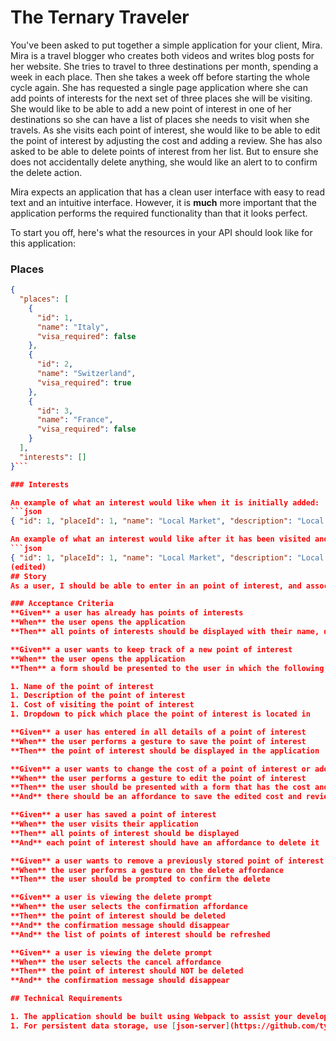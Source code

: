 # The Ternary Traveler

You've been asked to put together a simple application for your client, Mira. Mira is a travel blogger who creates both videos and writes blog posts for her website. She tries to travel to three destinations per month, spending a week in each place. Then she takes a week off before starting the whole cycle again. She has requested a single page application where she can add points of interests for the next set of three places she will be visiting. She would like to be able to add a new point of interest in one of her destinations so she can have a list of places she needs to visit when she travels. As she visits each point of interest, she would like to be able to edit the point of interest by adjusting the cost and adding a review. She has also asked to be able to delete points of interest from her list. But to ensure she does not accidentally delete anything, she would like an alert to to confirm the delete action.

Mira expects an application that has a clean user interface with easy to read text and an intuitive interface. However, it is **much** more important that the application performs the required functionality than that it looks perfect.


To start you off, here's what the resources in your API should look like for this application:

### Places

```json
{
  "places": [
    { 
      "id": 1, 
      "name": "Italy", 
      "visa_required": false 
    },
    { 
      "id": 2, 
      "name": "Switzerland", 
      "visa_required": true 
    },
    { 
      "id": 3, 
      "name": "France", 
      "visa_required": false
    }
  ],
  "interests": []
}```

### Interests

An example of what an interest would like when it is initially added:
```json
{ "id": 1, "placeId": 1, "name": "Local Market", "description": "Local market where you can purchase local products and try the local food", "cost": 0.00, "review": "" }```

An example of what an interest would like after it has been visited and reviewed:
```json
{ "id": 1, "placeId": 1, "name": "Local Market", "description": "Local market where you can purchase local products and try the local food", "cost": 0.00, "review": "You can definitely get things for a lower price if you are willing to bargain!" }```
(edited)
## Story
As a user, I should be able to enter in an point of interest, and associate it with a place.

### Acceptance Criteria
**Given** a user has already has points of interests
**When** the user opens the application
**Then** all points of interests should be displayed with their name, description, cost, review if it's not blank and the place it is located

**Given** a user wants to keep track of a new point of interest
**When** the user opens the application
**Then** a form should be presented to the user in which the following properties of the point of interest can be provided

1. Name of the point of interest
1. Description of the point of interest
1. Cost of visiting the point of interest
1. Dropdown to pick which place the point of interest is located in

**Given** a user has entered in all details of a point of interest
**When** the user performs a gesture to save the point of interest
**Then** the point of interest should be displayed in the application

**Given** a user wants to change the cost of a point of interest or add/change the review to a point of interest
**When** the user performs a gesture to edit the point of interest
**Then** the user should be presented with a form that has the cost and review, if it's not blank, pre-filled
**And** there should be an affordance to save the edited cost and review

**Given** a user has saved a point of interest
**When** the user visits their application
**Then** all points of interest should be displayed
**And** each point of interest should have an affordance to delete it

**Given** a user wants to remove a previously stored point of interest
**When** the user performs a gesture on the delete affordance
**Then** the user should be prompted to confirm the delete

**Given** a user is viewing the delete prompt
**When** the user selects the confirmation affordance
**Then** the point of interest should be deleted
**And** the confirmation message should disappear
**And** the list of points of interest should be refreshed

**Given** a user is viewing the delete prompt
**When** the user selects the cancel affordance
**Then** the point of interest should NOT be deleted
**And** the confirmation message should disappear

## Technical Requirements

1. The application should be built using Webpack to assist your development process.
1. For persistent data storage, use [json-server](https://github.com/typicode/json-server).